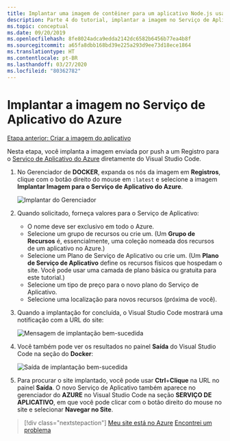 ```yaml
---
title: Implantar uma imagem de contêiner para um aplicativo Node.js usando o Visual Studio Code
description: Parte 4 do tutorial, implantar a imagem no Serviço de Aplicativo do Azure
ms.topic: conceptual
ms.date: 09/20/2019
ms.openlocfilehash: 8fe8024adca9edda2142dc6582b6456b77ea4b8f
ms.sourcegitcommit: a65fa8dbb168bd39e225a293d9ee73d18ece1864
ms.translationtype: HT
ms.contentlocale: pt-BR
ms.lasthandoff: 03/27/2020
ms.locfileid: "80362782"
---
```

# <a name="deploy-the-image-to-azure-app-service"></a>Implantar a imagem no Serviço de Aplicativo do Azure

[Etapa anterior: Criar a imagem do aplicativo](tutorial-vscode-docker-node-03.md)

Nesta etapa, você implanta a imagem enviada por push a um Registro para o [Serviço de Aplicativo do Azure](https://azure.microsoft.com/services/app-service/) diretamente do Visual Studio Code.

1. No Gerenciador de **DOCKER**, expanda os nós da imagem em **Registros**, clique com o botão direito do mouse em `:latest` e selecione a imagem **Implantar Imagem para o Serviço de Aplicativo do Azure**.

    ![Implantar do Gerenciador](media/deploy-containers/deploy-image-command.png)

1. Quando solicitado, forneça valores para o Serviço de Aplicativo:

    - O nome deve ser exclusivo em todo o Azure.
    - Selecione um grupo de recursos ou crie um. (Um **Grupo de Recursos** é, essencialmente, uma coleção nomeada dos recursos de um aplicativo no Azure.)
    - Selecione um Plano de Serviço de Aplicativo ou crie um. (Um **Plano de Serviço de Aplicativo** define os recursos físicos que hospedam o site. Você pode usar uma camada de plano básica ou gratuita para este tutorial.)
    - Selecione um tipo de preço para o novo plano do Serviço de Aplicativo.
    - Selecione uma localização para novos recursos (próxima de você).

1. Quando a implantação for concluída, o Visual Studio Code mostrará uma notificação com a URL do site:

    ![Mensagem de implantação bem-sucedida](media/deploy-containers/deploy-successful.png)

1. Você também pode ver os resultados no painel **Saída** do Visual Studio Code na seção do **Docker**:

    ![Saída de implantação bem-sucedida](media/deploy-containers/deploy-output.png)

1. Para procurar o site implantado, você pode usar **Ctrl**+**Clique** na URL no painel **Saída**. O novo Serviço de Aplicativo também aparece no gerenciador do **AZURE** no Visual Studio Code na seção **SERVIÇO DE APLICATIVO**, em que você pode clicar com o botão direito do mouse no site e selecionar **Navegar no Site**.

> [!div class="nextstepaction"]
> [Meu site está no Azure](tutorial-vscode-docker-node-05.md) [Encontrei um problema](https://www.research.net/r/PWZWZ52?tutorial=docker-extension&step=deploy-app)
